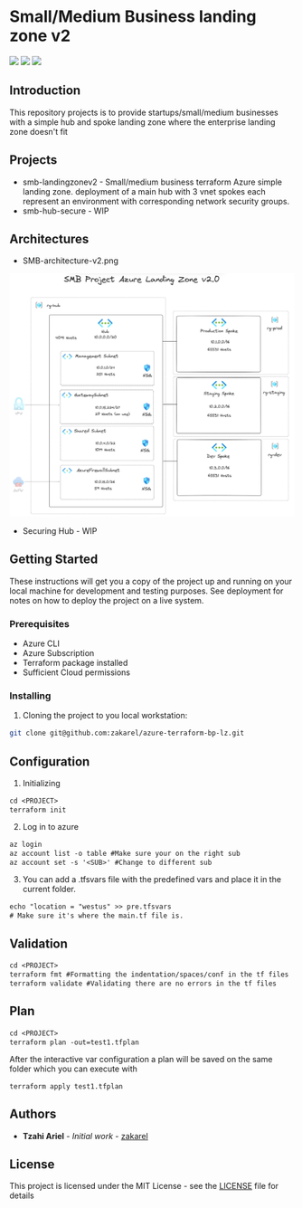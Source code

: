 # Small/Medium Business landing zone v2

<img src="https://img.shields.io/badge/Azure%20CLI%20-v2.19.1-blue?style=flat-square">   <img src="https://img.shields.io/badge/VSCode%20-v1.53.2-purple?style=flat-square">
<img src="https://img.shields.io/badge/AzureRM%20-v3.84-navy?style=flat-square">

## Introduction
This repository projects is to provide startups/small/medium businesses with a simple hub and spoke landing zone where the enterprise landing zone doesn't fit

## Projects
- smb-landingzonev2 - Small/medium business terraform Azure simple landing zone.
deployment of a main hub with 3 vnet spokes each represent an environment with corresponding network security groups.
- smb-hub-secure - WIP

## Architectures
- SMB-architecture-v2.png

![SMB-architecture-v2.png](/architectures/SMB-architecture-v2.png)

- Securing Hub - WIP

## Getting Started

These instructions will get you a copy of the project up and running on your local machine for development and testing purposes. See deployment for notes on how to deploy the project on a live system.

### Prerequisites

- Azure CLI
- Azure Subscription
- Terraform package installed
- Sufficient Cloud permissions

### Installing

1. Cloning the project to you local workstation:

```bash
git clone git@github.com:zakarel/azure-terraform-bp-lz.git
```

## Configuration
1. Initializing
```
cd <PROJECT>
terraform init
```
2. Log in to azure
```
az login
az account list -o table #Make sure your on the right sub
az account set -s '<SUB>' #Change to different sub
```
3. You can add a .tfsvars file with the predefined vars and place it in the current folder.
```
echo "location = "westus" >> pre.tfsvars
# Make sure it's where the main.tf file is.
```

## Validation
```
cd <PROJECT>
terraform fmt #Formatting the indentation/spaces/conf in the tf files
terraform validate #Validating there are no errors in the tf files
```
## Plan
```
cd <PROJECT>
terraform plan -out=test1.tfplan
```
After the interactive var configuration a plan will be saved on the same folder which you can execute with
```
terraform apply test1.tfplan
```

## Authors

* **Tzahi Ariel** - *Initial work* - [zakarel](https://github.com/zakarel)

## License

This project is licensed under the MIT License - see the [LICENSE](LICENSE) file for details
